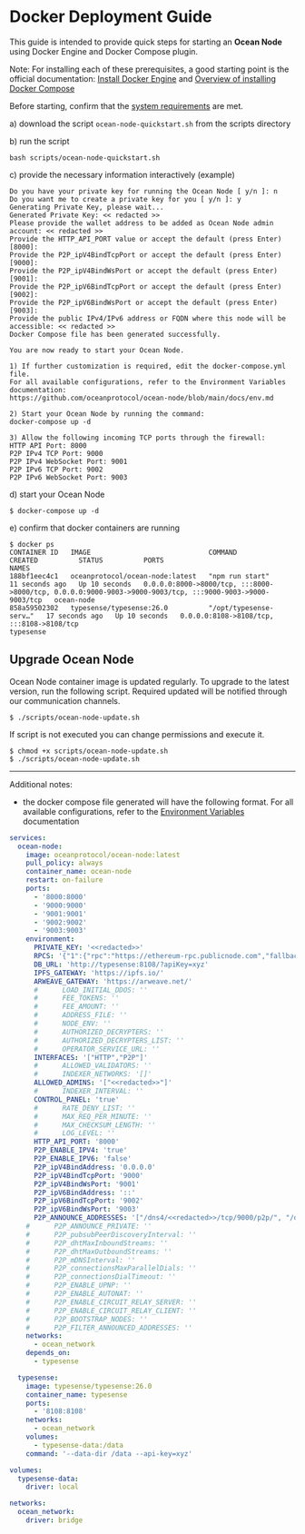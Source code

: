 # Docker Deployment Guide

This guide is intended to provide quick steps for starting an **Ocean Node** using Docker Engine and Docker Compose plugin.

Note: For installing each of these prerequisites, a good starting point is the official documentation: [Install Docker Engine](https://docs.docker.com/engine/install/) and [Overview of installing Docker Compose](https://docs.docker.com/compose/install/)

Before starting, confirm that the [system requirements](https://github.com/oceanprotocol/ocean-node?tab=readme-ov-file#system-requirements) are met.

a) download the script `ocean-node-quickstart.sh` from the scripts directory

b) run the script

```shell
bash scripts/ocean-node-quickstart.sh
```

c) provide the necessary information interactively (example)

```shell
Do you have your private key for running the Ocean Node [ y/n ]: n
Do you want me to create a private key for you [ y/n ]: y
Generating Private Key, please wait...
Generated Private Key: << redacted >>
Please provide the wallet address to be added as Ocean Node admin account: << redacted >>
Provide the HTTP_API_PORT value or accept the default (press Enter) [8000]:
Provide the P2P_ipV4BindTcpPort or accept the default (press Enter) [9000]:
Provide the P2P_ipV4BindWsPort or accept the default (press Enter) [9001]:
Provide the P2P_ipV6BindTcpPort or accept the default (press Enter) [9002]:
Provide the P2P_ipV6BindWsPort or accept the default (press Enter) [9003]:
Provide the public IPv4/IPv6 address or FQDN where this node will be accessible: << redacted >>
Docker Compose file has been generated successfully.

You are now ready to start your Ocean Node.

1) If further customization is required, edit the docker-compose.yml file.
For all available configurations, refer to the Environment Variables documentation:
https://github.com/oceanprotocol/ocean-node/blob/main/docs/env.md

2) Start your Ocean Node by running the command:
docker-compose up -d

3) Allow the following incoming TCP ports through the firewall:
HTTP API Port: 8000
P2P IPv4 TCP Port: 9000
P2P IPv4 WebSocket Port: 9001
P2P IPv6 TCP Port: 9002
P2P IPv6 WebSocket Port: 9003
```

d) start your Ocean Node

```shell
$ docker-compose up -d
```

e) confirm that docker containers are running

```shell
$ docker ps
CONTAINER ID   IMAGE                             COMMAND                  CREATED          STATUS          PORTS                                                                                                      NAMES
188bf1eec4c1   oceanprotocol/ocean-node:latest   "npm run start"          11 seconds ago   Up 10 seconds   0.0.0.0:8000->8000/tcp, :::8000->8000/tcp, 0.0.0.0:9000-9003->9000-9003/tcp, :::9000-9003->9000-9003/tcp   ocean-node
858a59502302   typesense/typesense:26.0          "/opt/typesense-serv…"   17 seconds ago   Up 10 seconds   0.0.0.0:8108->8108/tcp, :::8108->8108/tcp                                                                  typesense
```

## Upgrade Ocean Node

Ocean Node container image is updated regularly. To upgrade to the latest version, run the following script. Required updated will be notified through our communication channels.

```shell
$ ./scripts/ocean-node-update.sh
```

If script is not executed you can change permissions and execute it.

```shell
$ chmod +x scripts/ocean-node-update.sh
$ ./scripts/ocean-node-update.sh
```

---

Additional notes:

- the docker compose file generated will have the following format. For all available configurations, refer to the [Environment Variables](https://github.com/oceanprotocol/ocean-node/blob/main/docs/env.md) documentation

```yaml
services:
  ocean-node:
    image: oceanprotocol/ocean-node:latest
    pull_policy: always
    container_name: ocean-node
    restart: on-failure
    ports:
      - '8000:8000'
      - '9000:9000'
      - '9001:9001'
      - '9002:9002'
      - '9003:9003'
    environment:
      PRIVATE_KEY: '<<redacted>>'
      RPCS: '{"1":{"rpc":"https://ethereum-rpc.publicnode.com","fallbackRPCs":["https://rpc.ankr.com/eth","https://1rpc.io/eth","https://eth.api.onfinality.io/public"],"chainId":1,"network":"mainnet","chunkSize":100},"10":{"rpc":"https://mainnet.optimism.io","fallbackRPCs":["https://optimism-mainnet.public.blastapi.io","https://rpc.ankr.com/optimism","https://optimism-rpc.publicnode.com"],"chainId":10,"network":"optimism","chunkSize":100},"137":{"rpc":"https://polygon-rpc.com/","fallbackRPCs":["https://polygon-mainnet.public.blastapi.io","https://1rpc.io/matic","https://rpc.ankr.com/polygon"],"chainId":137,"network":"polygon","chunkSize":100},"23294":{"rpc":"https://sapphire.oasis.io","fallbackRPCs":["https://1rpc.io/oasis/sapphire"],"chainId":23294,"network":"sapphire","chunkSize":100},"23295":{"rpc":"https://testnet.sapphire.oasis.io","chainId":23295,"network":"sapphire-testnet","chunkSize":100},"11155111":{"rpc":"https://eth-sepolia.public.blastapi.io","fallbackRPCs":["https://1rpc.io/sepolia","https://eth-sepolia.g.alchemy.com/v2/demo"],"chainId":11155111,"network":"sepolia","chunkSize":100},"11155420":{"rpc":"https://sepolia.optimism.io","fallbackRPCs":["https://endpoints.omniatech.io/v1/op/sepolia/public","https://optimism-sepolia.blockpi.network/v1/rpc/public"],"chainId":11155420,"network":"optimism-sepolia","chunkSize":100}}'
      DB_URL: 'http://typesense:8108/?apiKey=xyz'
      IPFS_GATEWAY: 'https://ipfs.io/'
      ARWEAVE_GATEWAY: 'https://arweave.net/'
      #      LOAD_INITIAL_DDOS: ''
      #      FEE_TOKENS: ''
      #      FEE_AMOUNT: ''
      #      ADDRESS_FILE: ''
      #      NODE_ENV: ''
      #      AUTHORIZED_DECRYPTERS: ''
      #      AUTHORIZED_DECRYPTERS_LIST: ''
      #      OPERATOR_SERVICE_URL: ''
      INTERFACES: '["HTTP","P2P"]'
      #      ALLOWED_VALIDATORS: ''
      #      INDEXER_NETWORKS: '[]'
      ALLOWED_ADMINS: '["<<redacted>>"]'
      #      INDEXER_INTERVAL: ''
      CONTROL_PANEL: 'true'
      #      RATE_DENY_LIST: ''
      #      MAX_REQ_PER_MINUTE: ''
      #      MAX_CHECKSUM_LENGTH: ''
      #      LOG_LEVEL: ''
      HTTP_API_PORT: '8000'
      P2P_ENABLE_IPV4: 'true'
      P2P_ENABLE_IPV6: 'false'
      P2P_ipV4BindAddress: '0.0.0.0'
      P2P_ipV4BindTcpPort: '9000'
      P2P_ipV4BindWsPort: '9001'
      P2P_ipV6BindAddress: '::'
      P2P_ipV6BindTcpPort: '9002'
      P2P_ipV6BindWsPort: '9003'
      P2P_ANNOUNCE_ADDRESSES: '["/dns4/<<redacted>>/tcp/9000/p2p/", "/dns4/<<redacted>>/ws/tcp/9001", "/dns6/<<redacted>>/tcp/9002/p2p/", "/dns6/<<redacted>>/ws/tcp/9003"]'
    #      P2P_ANNOUNCE_PRIVATE: ''
    #      P2P_pubsubPeerDiscoveryInterval: ''
    #      P2P_dhtMaxInboundStreams: ''
    #      P2P_dhtMaxOutboundStreams: ''
    #      P2P_mDNSInterval: ''
    #      P2P_connectionsMaxParallelDials: ''
    #      P2P_connectionsDialTimeout: ''
    #      P2P_ENABLE_UPNP: ''
    #      P2P_ENABLE_AUTONAT: ''
    #      P2P_ENABLE_CIRCUIT_RELAY_SERVER: ''
    #      P2P_ENABLE_CIRCUIT_RELAY_CLIENT: ''
    #      P2P_BOOTSTRAP_NODES: ''
    #      P2P_FILTER_ANNOUNCED_ADDRESSES: ''
    networks:
      - ocean_network
    depends_on:
      - typesense

  typesense:
    image: typesense/typesense:26.0
    container_name: typesense
    ports:
      - '8108:8108'
    networks:
      - ocean_network
    volumes:
      - typesense-data:/data
    command: '--data-dir /data --api-key=xyz'

volumes:
  typesense-data:
    driver: local

networks:
  ocean_network:
    driver: bridge
```
